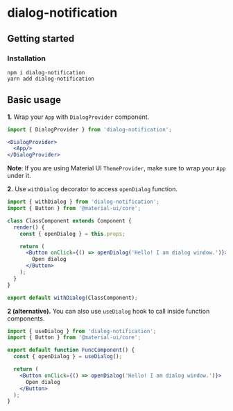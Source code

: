 # dialog-notification

## Getting started

### Installation

```shell
npm i dialog-notification
yarn add dialog-notification
```

## Basic usage

**1.** Wrap your `App` with `DialogProvider` component.

```jsx
import { DialogProvider } from 'dialog-notification';

<DialogProvider>
  <App/>
</DialogProvider>
```

**Note**: If you are using Material UI `ThemeProvider`, make sure to wrap your `App` under it.

**2.** Use `withDialog` decorator to access `openDialog` function.

```jsx
import { withDialog } from 'dialog-notification';
import { Button } from '@material-ui/core';

class ClassComponent extends Component {
  render() {
    const { openDialog } = this.props;

    return (
      <Button onClick={() => openDialog('Hello! I am dialog window.')}>
        Open dialog
      </Button>
    );
  }
}

export default withDialog(ClassComponent);
```
**2 (alternative).** You can also use `useDialog` hook to call inside function components.
```jsx
import { useDialog } from 'dialog-notification';
import { Button } from '@material-ui/core';

export default function FuncComponent() {
  const { openDialog } = useDialog();

  return (
    <Button onClick={() => openDialog('Hello! I am dialog window.')}>
      Open dialog
    </Button>
  );
}
```
